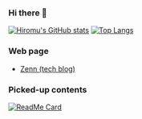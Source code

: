 ### Hi there 👋

[![Hiromu's GitHub stats](https://github-readme-stats.vercel.app/api?username=Hiromu-USHIHARA)](https://github.com/anuraghazra/github-readme-stats)
[![Top Langs](https://github-readme-stats.vercel.app/api/top-langs/?username=Hiromu-USHIHARA&hide=css,html,jupyter%20notebook)](https://github.com/anuraghazra/github-readme-stats)

### Web page

- [Zenn (tech blog)](https://zenn.dev/hiromu_ushihara)


### Picked-up contents



[![ReadMe Card](https://github-readme-stats.vercel.app/api/pin/?username=Hiromu-Ushihara&repo=web-monitor&show_owner=true)](https://github.com/Hiromu-USHIHARA/web-monitor.git)
